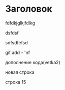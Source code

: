 # Заголовок

fdfdkjglkjfdlkg

dsfdsf

sdfsdfefsd

git add - 'nf 

дополнение кода(vetka2)

новая строка 

строка 15